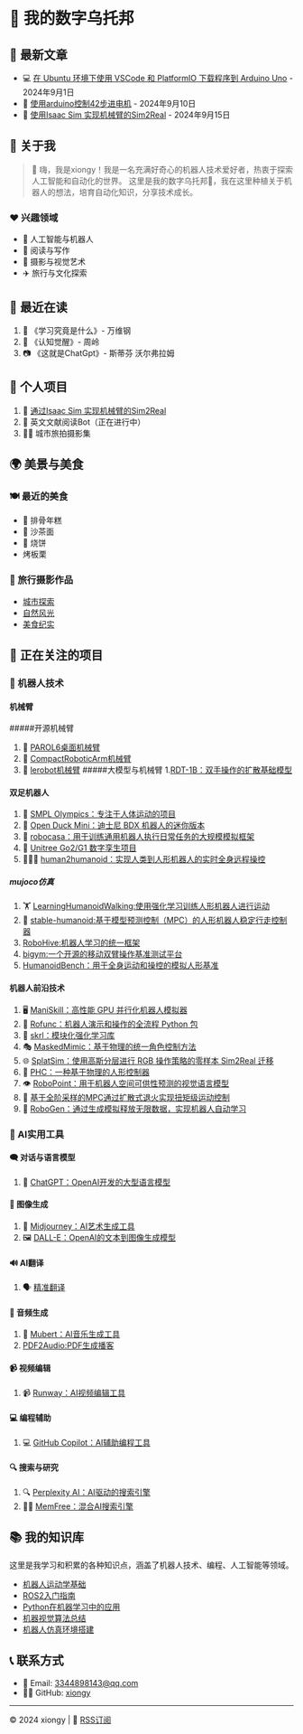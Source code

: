 # 🤖 我的数字乌托邦

## 📰 最新文章

- 💻 [在 Ubuntu 环境下使用 VSCode 和 PlatformIO 下载程序到 Arduino Uno](article1.md) - 2024年9月1日
- 🔧 [使用arduino控制42步进电机](article2.md) - 2024年9月10日
- 🦾 [使用Isaac Sim 实现机械臂的Sim2Real](article3.md) - 2024年9月15日

## 👤 关于我

> 👋 嗨，我是xiongy！我是一名充满好奇心的机器人技术爱好者，热衷于探索人工智能和自动化的世界。 
> 这里是我的数字乌托邦🌱，我在这里种植关于机器人的想法，培育自动化知识，分享技术成长。 

### ❤️ 兴趣领域
- 🧠 人工智能与机器人
- 📖 阅读与写作
- 📸 摄影与视觉艺术
- ✈️ 旅行与文化探索

## 📖 最近在读

1. 📕 《学习究竟是什么》- 万维钢
2. 🤖 《认知觉醒》- 周岭
3. 📷 《这就是ChatGpt》- 斯蒂芬 沃尔弗拉姆


## 🚀 个人项目

1. 🤖 [通过Isaac Sim 实现机械臂的Sim2Real](https://github.com/xiongy24/arm_isaac_sim2real.git)
2. 📝 英文文献阅读Bot（正在进行中）
3. 🚶‍♂️ 城市旅拍摄影集

## 🌍 美景与美食

### 🍽️ 最近的美食
- 🍣 排骨年糕
- 🍜 沙茶面
- 🍕 烧饼
- 烤板栗

### 📸 旅行摄影作品
- [城市探索](link-to-city-gallery)
- [自然风光](link-to-nature-gallery)
- [美食纪实](link-to-food-gallery)

## 🔬 正在关注的项目

### 🤖 机器人技术

#### 机械臂
#####开源机械臂
1. 🦾 [PAROL6桌面机械臂](https://github.com/xiongy24/PAROL6-Desktop-robot-arm)
2. 🤖 [CompactRoboticArm机械臂](https://github.com/mvgjorge/CompactRoboticArm?tab=readme-ov-file)
3. 🦿 [lerobot机械臂](https://github.com/huggingface/lerobot)
#####大模型与机械臂
1.[RDT-1B：双手操作的扩散基础模型](https://rdt-robotics.github.io/rdt-robotics/)

#### 双足机器人
1. 🏃 [SMPL Olympics：专注于人体运动的项目](https://github.com/SMPLOlympics/SMPLOlympics)
2. 🦆 [Open Duck Mini：迪士尼 BDX 机器人的迷你版本](https://github.com/apirrone/Open_Duck_Mini)
3. 🤖 [robocasa：用于训练通用机器人执行日常任务的大规模模拟框架](https://github.com/robocasa/robocasa)
4. 🦿 [Unitree Go2/G1 数字孪生项目](https://github.com/abizovnuralem/go2_omniverse)
5. 🧑‍🤝‍🧑 [human2humanoid：实现人类到人形机器人的实时全身远程操控](https://github.com/LeCAR-Lab/human2humanoid)

##### mujoco仿真
1. 🏋️ [LearningHumanoidWalking:使用强化学习训练人形机器人进行运动](https://github.com/rohanpsingh/LearningHumanoidWalking)
2. 🚶 [stable-humanoid:基于模型预测控制（MPC）的人形机器人稳定行走控制器](https://github.com/ouazzmoh/stable-humanoid)
3. [RoboHive:机器人学习的统一框架](https://github.com/vikashplus/robohive)
4. [bigym:一个开源的移动双臂操作基准测试平台](https://github.com/chernyadev/bigym)
5. [HumanoidBench：用于全身运动和操控的模拟人形基准](https://github.com/carlosferrazza/humanoid-bench)



#### 机器人前沿技术
1. 🖥️ [ManiSkill：高性能 GPU 并行化机器人模拟器](https://github.com/haosulab/ManiSkill)
2. 🐍 [Rofunc：机器人演示和操作的全流程 Python 包](https://github.com/Skylark0924/Rofunc)
3. 🧠 [skrl：模块化强化学习库](https://github.com/Toni-SM/skrl)
4. 🎭 [MaskedMimic：基于物理的统一角色控制方法](https://research.nvidia.com/labs/par/maskedmimic/)
5. 🌐 [SplatSim：使用高斯分层进行 RGB 操作策略的零样本 Sim2Real 迁移](https://splatsim.github.io/)
6. 🦿 [PHC：一种基于物理的人形控制器](https://github.com/ZhengyiLuo/PHC)
7. 👁️ [RoboPoint：用于机器人空间可供性预测的视觉语言模型](https://robo-point.github.io/)
8. 🔄 [基于全阶采样的MPC通过扩散式退火实现扭矩级运动控制](https://lecar-lab.github.io/dial-mpc/)
9. 🧪 [RoboGen：通过生成模拟释放无限数据，实现机器人自动学习](https://github.com/Genesis-Embodied-AI/RoboGen)

### 🧠 AI实用工具

#### 🗨️ 对话与语言模型
1. 📝 [ChatGPT：OpenAI开发的大型语言模型](https://chat.openai.com/)

#### 🎨 图像生成
1. 🎨 [Midjourney：AI艺术生成工具](https://www.midjourney.com/)
2. 🖼️ [DALL-E：OpenAI的文本到图像生成模型](https://openai.com/dall-e-2)

#### 🔊 AI翻译
1. 🗣️ [精准翻译](https://x-doc.ai/)

#### 🎵 音频生成
1. 🎵 [Mubert：AI音乐生成工具](https://mubert.com/)
2. [PDF2Audio:PDF生成播客](https://github.com/lamm-mit/PDF2Audio)

#### 📹 视频编辑
1. 📹 [Runway：AI视频编辑工具](https://runwayml.com/)

#### 💻 编程辅助
1. 💻 [GitHub Copilot：AI辅助编程工具](https://github.com/features/copilot)

#### 🔍 搜索与研究
1. 🔍 [Perplexity AI：AI驱动的搜索引擎](https://www.perplexity.ai/)
2. 🧑‍🔬 [MemFree：混合AI搜索引擎](https://github.com/memfreeme/memfree)



## 📚 我的知识库

这里是我学习和积累的各种知识点，涵盖了机器人技术、编程、人工智能等领域。

- [机器人运动学基础](link-to-robotics-kinematics)
- [ROS2入门指南](link-to-ros2-guide)
- [Python在机器学习中的应用](link-to-python-ml)
- [机器视觉算法总结](link-to-computer-vision)
- [机器人仿真环境搭建](link-to-robot-simulation)

## 📞 联系方式

- 📧 Email: 3344898143@qq.com
- 👨‍💻 GitHub: [xiongy](https://github.com/xiongy24)

---
© 2024 xiongy | 📡 [RSS订阅](#)
